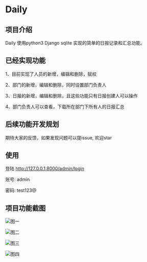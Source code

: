 # Daily

## 项目介绍
   Daily 使用python3 Django sqlite 实现的简单的日报记录和汇总功能。
   
## 已经实现功能   
   1、目前实现了人员的新增，编辑和删除，赋权
   
   2、部门的新增，编辑和删除，同时设置部门负责人
   
   3、日报的新增，编辑和删除，且这些功能只有日报创建人可以操作
   
   4、部门负责人可以查看，下载所在部门下所有人的日报汇总
   
 ## 后续功能开发规划
   期待大家的反馈，如果发现问题可以提issue, 欢迎star

 ## 使用
 登陆 http://127.0.0.1:8000/admin/login
 
 账号: admin
 
 密码: test123@   
 
## 项目功能截图
![图一](https://oscimg.oschina.net/oscnet/up-4071d4ad205e96e6d2e3ff5851601c3f74c.png) 
  
![图二](https://oscimg.oschina.net/oscnet/up-de3b5c8cee25d7f0eab01757a99dec0483a.png)  

![图三](https://oscimg.oschina.net/oscnet/up-fb68f02c7f3a01af9ab632d65c2ea0ea1b1.png) 
 
![图四](https://oscimg.oschina.net/oscnet/up-53cef04bf46e60933357146c25d75bab8f8.png)  